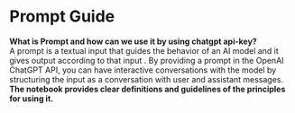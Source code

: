 # <strong> Prompt Guide </strong>
 <strong> What is Prompt and how can we use it by using chatgpt api-key? </strong>
 <br>
 A prompt is a textual input that guides the behavior of an AI model and it gives output according to that input . By providing a prompt in the OpenAI ChatGPT API, you can have interactive conversations  with the model by structuring the input as a conversation with user and assistant messages.<br>
 <strong> The notebook provides clear definitions and guidelines of the principles for using it.
</strong><br>